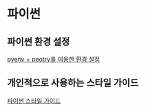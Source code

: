 # 파이썬

## 파이썬 환경 설정

[pyenv + peotry를 이용한 환경 설정](https://github.com/gyuha/python-guide/blob/main/setup.md)



## 개인적으로 사용하는 스타일 가이드

[파이썬 스타일 가이드](https://github.com/gyuha/python-guide/blob/main/style-guide.md)







